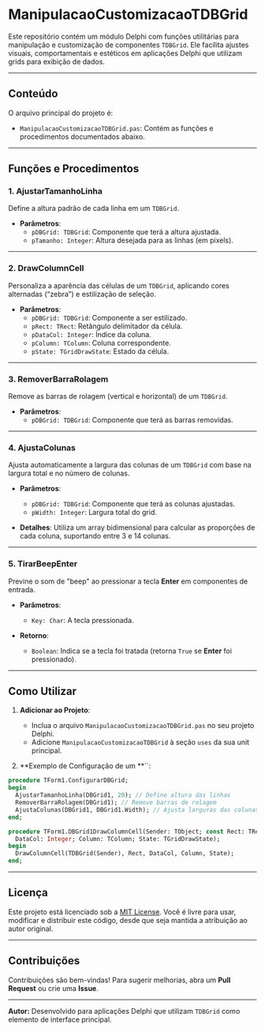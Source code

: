
# ManipulacaoCustomizacaoTDBGrid

Este repositório contém um módulo Delphi com funções utilitárias para manipulação e customização de componentes `TDBGrid`.
Ele facilita ajustes visuais, comportamentais e estéticos em aplicações Delphi que utilizam grids para exibição de dados.

---

## **Conteúdo**

O arquivo principal do projeto é:

- `ManipulacaoCustomizacaoTDBGrid.pas`: Contém as funções e procedimentos documentados abaixo.

---

## **Funções e Procedimentos**

### **1. AjustarTamanhoLinha**

Define a altura padrão de cada linha em um `TDBGrid`.

- **Parâmetros**:
  - `pDBGrid: TDBGrid`: Componente que terá a altura ajustada.
  - `pTamanho: Integer`: Altura desejada para as linhas (em pixels).

---

### **2. DrawColumnCell**

Personaliza a aparência das células de um `TDBGrid`, aplicando cores alternadas (“zebra”) e estilização de seleção.

- **Parâmetros**:
  - `pDBGrid: TDBGrid`: Componente a ser estilizado.
  - `pRect: TRect`: Retângulo delimitador da célula.
  - `pDataCol: Integer`: Índice da coluna.
  - `pColumn: TColumn`: Coluna correspondente.
  - `pState: TGridDrawState`: Estado da célula.

---

### **3. RemoverBarraRolagem**

Remove as barras de rolagem (vertical e horizontal) de um `TDBGrid`.

- **Parâmetros**:
  - `pDBGrid: TDBGrid`: Componente que terá as barras removidas.

---

### **4. AjustaColunas**

Ajusta automaticamente a largura das colunas de um `TDBGrid` com base na largura total e no número de colunas.

- **Parâmetros**:

  - `pDBGrid: TDBGrid`: Componente que terá as colunas ajustadas.
  - `pWidth: Integer`: Largura total do grid.

- **Detalhes**: Utiliza um array bidimensional para calcular as proporções de cada coluna, suportando entre 3 e 14 colunas.

---

### **5. TirarBeepEnter**

Previne o som de "beep" ao pressionar a tecla **Enter** em componentes de entrada.

- **Parâmetros**:

  - `Key: Char`: A tecla pressionada.

- **Retorno**:

  - `Boolean`: Indica se a tecla foi tratada (retorna `True` se **Enter** foi pressionado).

---

## **Como Utilizar**

1. **Adicionar ao Projeto**:

   - Inclua o arquivo `ManipulacaoCustomizacaoTDBGrid.pas` no seu projeto Delphi.
   - Adicione `ManipulacaoCustomizacaoTDBGrid` à seção `uses` da sua unit principal.

2. **Exemplo de Configuração de um **``:

```pascal
procedure TForm1.ConfigurarDBGrid;
begin
  AjustarTamanhoLinha(DBGrid1, 20); // Define altura das linhas
  RemoverBarraRolagem(DBGrid1); // Remove barras de rolagem
  AjustaColunas(DBGrid1, DBGrid1.Width); // Ajusta larguras das colunas
end;

procedure TForm1.DBGrid1DrawColumnCell(Sender: TObject; const Rect: TRect;
  DataCol: Integer; Column: TColumn; State: TGridDrawState);
begin
  DrawColumnCell(TDBGrid(Sender), Rect, DataCol, Column, State);
end;
```

---

## **Licença**

Este projeto está licenciado sob a [MIT License](LICENSE). Você é livre para usar, modificar e distribuir este código, desde que seja mantida a atribuição ao autor original.

---

## **Contribuições**

Contribuições são bem-vindas! Para sugerir melhorias, abra um **Pull Request** ou crie uma **Issue**.

---

**Autor:** Desenvolvido para aplicações Delphi que utilizam `TDBGrid` como elemento de interface principal.
